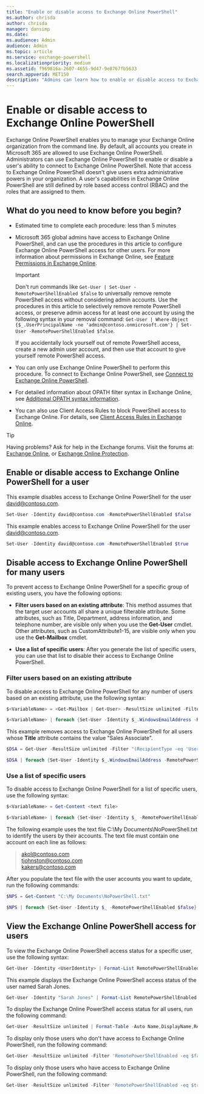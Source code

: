 ```yaml
---
title: "Enable or disable access to Exchange Online PowerShell"
ms.author: chrisda
author: chrisda
manager: dansimp
ms.date:
ms.audience: Admin
audience: Admin
ms.topic: article
ms.service: exchange-powershell
ms.localizationpriority: medium
ms.assetid: f969816a-2607-4655-9d47-9e8767fb5633
search.appverid: MET150
description: "Admins can learn how to enable or disable access to Exchange Online PowerShell for users in their organization"
---
```


# Enable or disable access to Exchange Online PowerShell

Exchange Online PowerShell enables you to manage your Exchange Online organization from the command line. By default, all accounts you create in Microsoft 365 are allowed to use Exchange Online PowerShell. Administrators can use Exchange Online PowerShell to enable or disable a user's ability to connect to Exchange Online PowerShell. Note that access to Exchange Online PowerShell doesn't give users extra administrative powers in your organization. A user's capabilities in Exchange Online PowerShell are still defined by role based access control (RBAC) and the roles that are assigned to them.

## What do you need to know before you begin?

- Estimated time to complete each procedure: less than 5 minutes

- Microsoft 365 global admins have access to Exchange Online PowerShell, and can use the procedures in this article to configure Exchange Online PowerShell access for other users. For more information about permissions in Exchange Online, see [Feature Permissions in Exchange Online](/exchange/permissions-exo/feature-permissions).

  > [!IMPORTANT]
  > Don't run commands like `Get-User | Set-User -RemotePowerShellEnabled $false` to universally remove remote PowerShell access without considering admin accounts. Use the procedures in this article to selectively remove remote PowerShell access, or preserve admin access for at least one account by using the following syntax in your removal command: `Get-User | Where-Object {$_.UserPrincipalName -ne 'admin@contoso.onmicrosoft.com'} | Set-User -RemotePowerShellEnabled $false`.
  >
  > If you accidentally lock yourself out of remote PowerShell access, create a new admin user account, and then use that account to give yourself remote PowerShell access.

- You can only use Exchange Online PowerShell to perform this procedure. To connect to Exchange Online PowerShell, see [Connect to Exchange Online PowerShell](connect-to-exchange-online-powershell.md).

- For detailed information about OPATH filter syntax in Exchange Online, see [Additional OPATH syntax information](recipient-filters.md#additional-opath-syntax-information).

- You can also use Client Access Rules to block PowerShell access to Exchange Online. For details, see [Client Access Rules in Exchange Online](/Exchange/clients-and-mobile-in-exchange-online/client-access-rules/client-access-rules).

> [!TIP]
> Having problems? Ask for help in the Exchange forums. Visit the forums at: [Exchange Online](https://go.microsoft.com/fwlink/p/?linkId=267542), or [Exchange Online Protection](https://go.microsoft.com/fwlink/p/?linkId=285351).

## Enable or disable access to Exchange Online PowerShell for a user

This example disables access to Exchange Online PowerShell for the user david@contoso.com.

```powershell
Set-User -Identity david@contoso.com -RemotePowerShellEnabled $false
```

This example enables access to Exchange Online PowerShell for the user david@contoso.com.

```powershell
Set-User -Identity david@contoso.com -RemotePowerShellEnabled $true
```

## Disable access to Exchange Online PowerShell for many users

To prevent access to Exchange Online PowerShell for a specific group of existing users, you have the following options:

- **Filter users based on an existing attribute**: This method assumes that the target user accounts all share a unique filterable attribute. Some attributes, such as Title, Department, address information, and telephone number, are visible only when you use the **Get-User** cmdlet. Other attributes, such as CustomAttribute1-15, are visible only when you use the **Get-Mailbox** cmdlet.

- **Use a list of specific users**: After you generate the list of specific users, you can use that list to disable their access to Exchange Online PowerShell.

### Filter users based on an existing attribute

To disable access to Exchange Online PowerShell for any number of users based on an existing attribute, use the following syntax:

```powershell
$<VariableName> = <Get-Mailbox | Get-User> -ResultSize unlimited -Filter <Filter>

$<VariableName> | foreach {Set-User -Identity $_.WindowsEmailAddress -RemotePowerShellEnabled $false}
```

This example removes access to Exchange Online PowerShell for all users whose **Title** attribute contains the value "Sales Associate".

```powershell
$DSA = Get-User -ResultSize unlimited -Filter "(RecipientType -eq 'UserMailbox') -and (Title -like 'Sales Associate*')"

$DSA | foreach {Set-User -Identity $_.WindowsEmailAddress -RemotePowerShellEnabled $false}
```

### Use a list of specific users

To disable access to Exchange Online PowerShell for a list of specific users, use the following syntax:

```powershell
$<VariableName> = Get-Content <text file>

$<VariableName> | foreach {Set-User -Identity $_ -RemotePowerShellEnabled $false}
```

The following example uses the text file C:\My Documents\NoPowerShell.txt to identify the users by their accounts. The text file must contain one account on each line as follows:

> akol@contoso.com <br> tjohnston@contoso.com <br> kakers@contoso.com

After you populate the text file with the user accounts you want to update, run the following commands:

```powershell
$NPS = Get-Content "C:\My Documents\NoPowerShell.txt"

$NPS | foreach {Set-User -Identity $_ -RemotePowerShellEnabled $false}
```

## View the Exchange Online PowerShell access for users

To view the Exchange Online PowerShell access status for a specific user, use the following syntax:

```powershell
Get-User -Identity <UserIdentity> | Format-List RemotePowerShellEnabled
```

This example displays the Exchange Online PowerShell access status of the user named Sarah Jones.

```powershell
Get-User -Identity "Sarah Jones" | Format-List RemotePowerShellEnabled
```

To display the Exchange Online PowerShell access status for all users, run the following command:

```powershell
Get-User -ResultSize unlimited | Format-Table -Auto Name,DisplayName,RemotePowerShellEnabled
```

To display only those users who don't have access to Exchange Online PowerShell, run the following command:

```powershell
Get-User -ResultSize unlimited -Filter 'RemotePowerShellEnabled -eq $false'
```

To display only those users who have access to Exchange Online PowerShell, run the following command:

```powershell
Get-User -ResultSize unlimited -Filter 'RemotePowerShellEnabled -eq $true'
```
